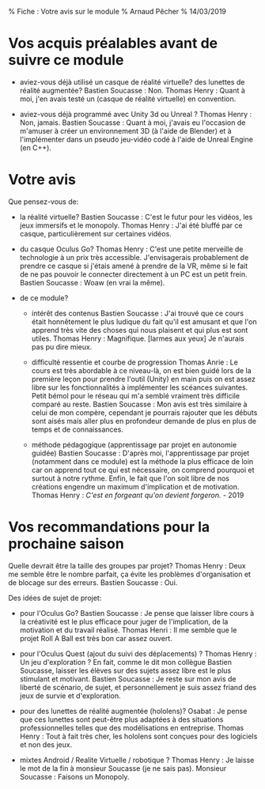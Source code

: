 % Fiche : Votre avis sur le module
% Arnaud Pêcher
% 14/03/2019

# Vos acquis préalables avant de suivre ce module

* aviez-vous déjà utilisé un casque de réalité virtuelle? des lunettes de réalité augmentée?
Bastien Soucasse : Non.
Thomas Henry : Quant à moi, j'en avais testé un (casque de réalité virtuelle) en convention.

* aviez-vous déjà programmé avec Unity 3d ou Unreal ?
Thomas Henry : Non, jamais.
Bastien Soucasse : Quant à moi, j'avais eu l'occasion de m'amuser à créer un environnement 3D (à l'aide de Blender)
et à l'implémenter dans un pseudo jeu-vidéo codé à l'aide de Unreal Engine (en C++).

# Votre avis 

Que pensez-vous de:

* la réalité virtuelle?
Bastien Soucasse : C'est le futur pour les vidéos, les jeux immersifs et le monopoly.
Thomas Henry : J'ai été bluffé par ce casque, particulièrement sur certaines vidéos.

* du casque Oculus Go?
Thomas Henry : C'est une petite merveille de technologie à un prix très accessible. J'envisagerais
probablement de prendre ce casque si j'étais amené à prendre de la VR, même si le fait de ne pas
pouvoir le connecter directement à un PC est un petit frein.
Bastien Soucasse : Woaw (en vrai la même).

* de ce module? 
   
   * intérêt des contenus
   Bastien Soucasse : J'ai trouvé que ce cours était honnêtement le plus ludique du fait qu'il est
   amusant et que l'on apprend très vite des choses qui nous plaisent et qui plus est sont utiles.
   Thomas Henry : Magnifique. [larmes aux yeux] Je n'aurais pas pu dire mieux.
   
   * difficulté ressentie et courbe de progression
   Thomas Anrie : Le cours est très abordable à ce niveau-là, on est bien guidé lors de la 
   première leçon pour prendre l'outil (Unity) en main puis on est assez libre sur les
   fonctionnalités à implémenter les scéances suivantes. Petit bémol pour le réseau qui m'a
   semblé vraiment très difficile comparé au reste.
   Bastien Soucasse : Mon avis est très similaire à celui de mon compère, cependant je pourrais
   rajouter que les débuts sont aisés mais aller plus en profondeur demande de plus en plus de
   temps et de connaissances.
   
   * méthode pédagogique (apprentissage par projet en autonomie guidée)
    Bastien Soucasse : D'après moi, l'apprentissage par projet (notamment dans ce module) est la
    méthode la plus efficace de loin car on apprend tout ce qui est nécessaire, on comprend pourquoi
    et surtout à notre rythme. Enfin, le fait que l'on soit libre de nos créations engendre un
    maximum d'implication et de motivation.
    Thomas Henry : *C'est en forgeant qu'on devient forgeron.* - 2019

# Vos recommandations pour la prochaine saison

Quelle devrait être la taille des groupes par projet?
Thomas Henry : Deux me semble être le nombre parfait, ça évite les problèmes d'organisation et
de blocage sur des erreurs.
Bastien Soucasse : Oui.

Des idées de sujet de projet:

* pour l'Oculus Go? 
Bastien Soucasse : Je pense que laisser libre cours à la créativité est le plus efficace pour juger de
l'implication, de la motivation et du travail réalisé.
Thomas Henri : Il me semble que le projet Roll A Ball est très bon car assez ouvert.
   
* pour l'Oculus Quest (ajout du suivi des déplacements) ? 
Thomas Henry : Un jeu d'exploration ? En fait, comme le dit mon collègue Bastien Soucasse, laisser les
élèves sur des sujets assez libre est le plus stimulant et motivant.
Bastien Soucasse : Je reste sur mon avis de liberté de scénario, de sujet, et personnellement je suis 
assez friand des jeux de survie et d'exploration.

* pour des lunettes de réalité augmentée (hololens)?
Osabat : Je pense que ces lunettes sont peut-être plus adaptées à des situations professionnelles telles
que des modélisations en entreprise.
Thomas Henry : Tout à fait très cher, les hololens sont conçues pour des logiciels et non des jeux.

* mixtes Android / Realite Virtuelle / robotique ? 
Thomas Henry : Je laisse le mot de la fin à monsieur Soucasse (je ne sais pas).
Monsieur Soucasse : Faisons un Monopoly.
